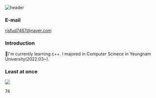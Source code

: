 ![header](https://capsule-render.vercel.app/api?type=waving&animation=fadeIn&color=gradient&height=250&section=header&text=Welcome%20to%20GeonRyoung's%20Github&fontSize=50)
### E-mail
rjsfud7467@naver.com

### Introduction 
🌱I'm currently learning c++.
I majored in Computer Scinece in Yeungnam University(2022.03~).

### Least at once
<img src=https://img.shields.io/badge/c>

<!--
**GeonRyoung/GeonRyoung** is a ✨ _special_ ✨ repository because its `README.md` (this file) appears on your GitHub profile.

Here are some ideas to get you started:

- 🔭 I’m currently working on ...
- 🌱 I’m currently learning ...
- 👯 I’m looking to collaborate on ...
- 🤔 I’m looking for help with ...
- 💬 Ask me about ...
- 📫 How to reach me: ...
- 😄 Pronouns: ...
- ⚡ Fun fact: ...
-->
74
